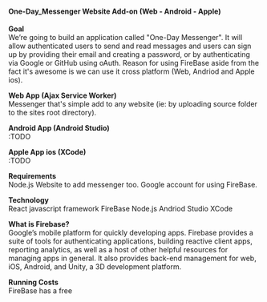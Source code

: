 #### One-Day_Messenger Website Add-on (Web - Android - Apple) 

**Goal**<br>
We’re going to build an application called "One-Day Messenger". It will allow authenticated users to send and
read messages and users can sign up by providing their email and creating a password, or by authenticating 
via Google or GitHub using oAuth. Reason for using FireBase aside from the fact it's awesome is we can 
use it cross platform (Web, Andriod and Apple ios).

**Web App (Ajax Service Worker)**<br> 
Messenger that's simple add to any website (ie: by uploading source folder to the sites root directory). 

**Android App (Android Studio)**<br>
:TODO

**Apple App ios (XCode)**<br> 
:TODO
 
**Requirements**<br>
Node.js
Website to add messenger too.
Google account for using FireBase.

**Technology**<br> 
React javascript framework
FireBase
Node.js 
Andriod Studio
XCode 

**What is Firebase?**<br>
Google’s mobile platform for quickly developing apps. Firebase provides a suite
of tools for authenticating applications, building reactive client apps, reporting analytics, as 
well as a host of other helpful resources for managing apps in general. It also provides back-end 
management for web, iOS, Android, and Unity, a 3D development platform.

**Running Costs**<br>
FireBase has a free 
